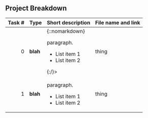 
## Project Breakdown

| Task # | Type | Short description | File name and link |
| ---: | --- | --- | --- |
|0| **blah**  |{::nomarkdown} <p>paragraph.</p> <ul><li>List item 1</li><li>List item 2</li></ul> {:/}>| thing
|1| **blah**  |<p>paragraph.</p> <ul><li>List item 1</li><li>List item 2</li></ul>| thing
